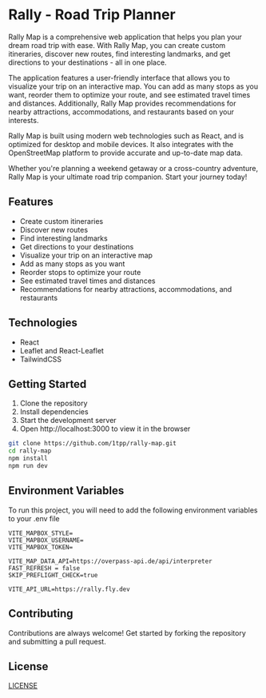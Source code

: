 # Rally - Road Trip Planner
Rally Map is a comprehensive web application that helps you plan your dream road trip with ease. With Rally Map, you can create custom itineraries, discover new routes, find interesting landmarks, and get directions to your destinations - all in one place.

The application features a user-friendly interface that allows you to visualize your trip on an interactive map. You can add as many stops as you want, reorder them to optimize your route, and see estimated travel times and distances. Additionally, Rally Map provides recommendations for nearby attractions, accommodations, and restaurants based on your interests.

Rally Map is built using modern web technologies such as React, and is optimized for desktop and mobile devices. It also integrates with the OpenStreetMap platform to provide accurate and up-to-date map data.

Whether you're planning a weekend getaway or a cross-country adventure, Rally Map is your ultimate road trip companion. Start your journey today!

## Features
- Create custom itineraries
- Discover new routes
- Find interesting landmarks
- Get directions to your destinations
- Visualize your trip on an interactive map
- Add as many stops as you want
- Reorder stops to optimize your route
- See estimated travel times and distances
- Recommendations for nearby attractions, accommodations, and restaurants

## Technologies
- React
- Leaflet and React-Leaflet
- TailwindCSS


## Getting Started
1. Clone the repository
2. Install dependencies
3. Start the development server
4. Open http://localhost:3000 to view it in the browser

```bash
git clone https://github.com/1tpp/rally-map.git
cd rally-map
npm install
npm run dev
```

## Environment Variables
To run this project, you will need to add the following environment variables to your .env file
```
VITE_MAPBOX_STYLE=
VITE_MAPBOX_USERNAME=
VITE_MAPBOX_TOKEN=

VITE_MAP_DATA_API=https://overpass-api.de/api/interpreter
FAST_REFRESH = false
SKIP_PREFLIGHT_CHECK=true

VITE_API_URL=https://rally.fly.dev
```

## Contributing
Contributions are always welcome! Get started by forking the repository and submitting a pull request.

## License
[LICENSE](./LICENSE.md)
